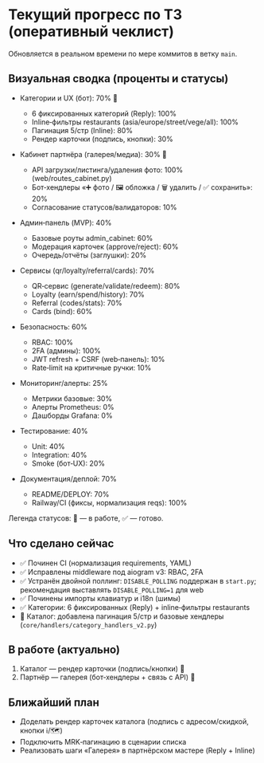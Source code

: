# Текущий прогресс по ТЗ (оперативный чеклист)

Обновляется в реальном времени по мере коммитов в ветку `main`.

## Визуальная сводка (проценты и статусы)

- Категории и UX (бот): 70% 🔄
  - 6 фиксированных категорий (Reply): 100%
  - Inline‑фильтры restaurants (asia/europe/street/vege/all): 100%
  - Пагинация 5/стр (Inline): 80%
  - Рендер карточки (подпись, кнопки): 30%

- Кабинет партнёра (галерея/медиа): 30% 🔄
  - API загрузки/листинга/удаления фото: 100% (web/routes_cabinet.py)
  - Бот‑хендлеры «➕ фото / 🖼 обложка / 🗑 удалить / ✅ сохранить»: 20%
  - Согласование статусов/валидаторов: 10%

- Админ‑панель (MVP): 40%
  - Базовые роуты admin_cabinet: 60%
  - Модерация карточек (approve/reject): 60%
  - Очередь/отчёты (заглушки): 20%

- Сервисы (qr/loyalty/referral/cards): 70%
  - QR‑сервис (generate/validate/redeem): 80%
  - Loyalty (earn/spend/history): 70%
  - Referral (codes/stats): 70%
  - Cards (bind): 60%

- Безопасность: 60%
  - RBAC: 100%
  - 2FA (админы): 100%
  - JWT refresh + CSRF (web‑панель): 10%
  - Rate‑limit на критичные ручки: 10%

- Мониторинг/алерты: 25%
  - Метрики базовые: 30%
  - Алерты Prometheus: 0%
  - Дашборды Grafana: 0%

- Тестирование: 40%
  - Unit: 40%
  - Integration: 40%
  - Smoke (бот‑UX): 20%

- Документация/деплой: 70%
  - README/DEPLOY: 70%
  - Railway/CI (фиксы, нормализация reqs): 100%

Легенда статусов: 🔄 — в работе, ✅ — готово.

## Что сделано сейчас

- ✅ Починен CI (нормализация requirements, YAML)
- ✅ Исправлены middleware под aiogram v3: RBAC, 2FA
- ✅ Устранён двойной поллинг: `DISABLE_POLLING` поддержан в `start.py`; рекомендация выставлять `DISABLE_POLLING=1` для web
- ✅ Починены импорты клавиатур и i18n (шимы)
- ✅ Категории: 6 фиксированных (Reply) + inline‑фильтры restaurants
- 🔄 Каталог: добавлена пагинация 5/стр и базовые хендлеры (`core/handlers/category_handlers_v2.py`)

## В работе (актуально)

1) Каталог — рендер карточки (подпись/кнопки) 🔄
2) Партнёр — галерея (бот‑хендлеры + связь с API) 🔄

## Ближайший план

- Доделать рендер карточек каталога (подпись с адресом/скидкой, кнопки ℹ️/🗺)
- Подключить MRK‑пагинацию в сценарии списка
- Реализовать шаги «Галерея» в партнёрском мастере (Reply + Inline)

